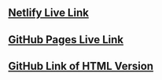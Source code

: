 ## <a href="https://curious-alpaca-7686d2.netlify.app/" target="_blank" rel="noopener noreferrer">Netlify Live Link</a>

## <a href="https://nprameelapydi.github.io/alab-react-fashion-blog/" target="_blank" rel="noopener noreferrer">GitHub Pages Live Link</a>

## <a href="https://github.com/nPrameelaPydi/alab-react-fashion-blog" target="_blank" rel="noopener noreferrer">GitHub Link of HTML Version</a>




